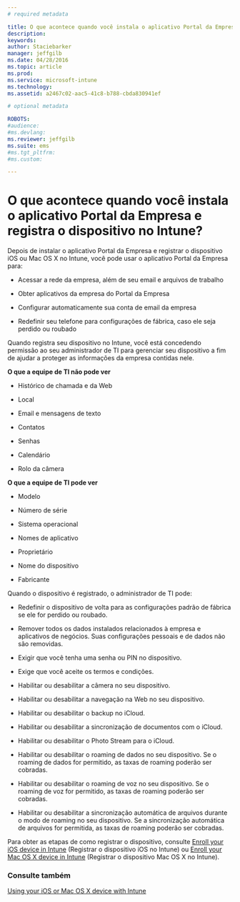 ```yaml
---
# required metadata

title: O que acontece quando você instala o aplicativo Portal da Empresa e registra o dispositivo no Intune? | Microsoft Intune
description:
keywords:
author: Staciebarker
manager: jeffgilb
ms.date: 04/28/2016
ms.topic: article
ms.prod:
ms.service: microsoft-intune
ms.technology:
ms.assetid: a2467c02-aac5-41c8-b788-cbda830941ef

# optional metadata

ROBOTS:
#audience:
#ms.devlang:
ms.reviewer: jeffgilb
ms.suite: ems
#ms.tgt_pltfrm:
#ms.custom:

---
```



# O que acontece quando você instala o aplicativo Portal da Empresa e registra o dispositivo no Intune?

Depois de instalar o aplicativo Portal da Empresa e registrar o dispositivo iOS ou Mac OS X no Intune, você pode usar o aplicativo Portal da Empresa para:

-   Acessar a rede da empresa, além de seu email e arquivos de trabalho

-   Obter aplicativos da empresa do Portal da Empresa

-   Configurar automaticamente sua conta de email da empresa

-   Redefinir seu telefone para configurações de fábrica, caso ele seja perdido ou roubado

Quando registra seu dispositivo no Intune, você está concedendo permissão ao seu administrador de TI para gerenciar seu dispositivo a fim de ajudar a proteger as informações da empresa contidas nele.

**O que a equipe de TI não pode ver**

-   Histórico de chamada e da Web

-   Local

-   Email e mensagens de texto

-   Contatos

-   Senhas

-   Calendário

-   Rolo da câmera

**O que a equipe de TI pode ver**

-   Modelo

-   Número de série

-   Sistema operacional

-   Nomes de aplicativo

-   Proprietário

-   Nome do dispositivo

-   Fabricante

Quando o dispositivo é registrado, o administrador de TI pode:

-   Redefinir o dispositivo de volta para as configurações padrão de fábrica se ele for perdido ou roubado.

-   Remover todos os dados instalados relacionados à empresa e aplicativos de negócios. Suas configurações pessoais e de dados não são removidas.

-   Exigir que você tenha uma senha ou PIN no dispositivo.

-   Exige que você aceite os termos e condições.

-   Habilitar ou desabilitar a câmera no seu dispositivo.

-   Habilitar ou desabilitar a navegação na Web no seu dispositivo.

-   Habilitar ou desabilitar o backup no iCloud.

-   Habilitar ou desabilitar a sincronização de documentos com o iCloud.

-   Habilitar ou desabilitar o Photo Stream para o iCloud.

-   Habilitar ou desabilitar o roaming de dados no seu dispositivo. Se o roaming de dados for permitido, as taxas de roaming poderão ser cobradas.

-   Habilitar ou desabilitar o roaming de voz no seu dispositivo. Se o roaming de voz for permitido, as taxas de roaming poderão ser cobradas.

-   Habilitar ou desabilitar a sincronização automática de arquivos durante o modo de roaming no seu dispositivo. Se a sincronização automática de arquivos for permitida, as taxas de roaming poderão ser cobradas.

Para obter as etapas de como registrar o dispositivo, consulte [Enroll your iOS device in Intune](enroll-your-device-in-intune-ios.md) (Registrar o dispositivo iOS no Intune) ou [Enroll your Mac OS X device in Intune](enroll-your-device-in-intune-mac-os-x.md) (Registrar o dispositivo Mac OS X no Intune).

### Consulte também
[Using your iOS or Mac OS X device with Intune](using-your-ios-or-mac-os-x-device-with-intune.md)

<!--HONumber=May16_HO2-->


